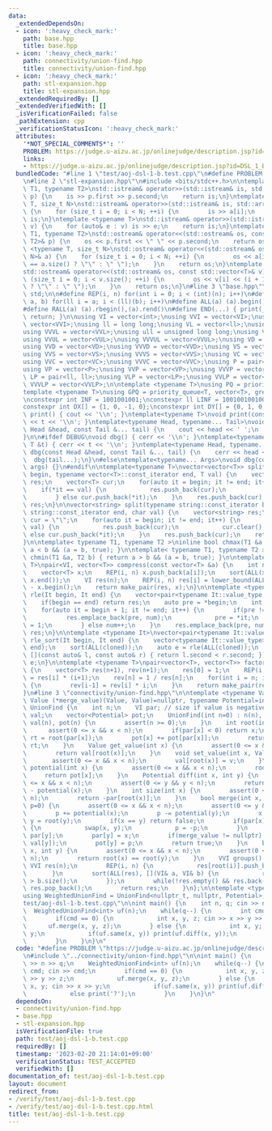 ```yaml
---
data:
  _extendedDependsOn:
  - icon: ':heavy_check_mark:'
    path: base.hpp
    title: base.hpp
  - icon: ':heavy_check_mark:'
    path: connectivity/union-find.hpp
    title: connectivity/union-find.hpp
  - icon: ':heavy_check_mark:'
    path: stl-expansion.hpp
    title: stl-expansion.hpp
  _extendedRequiredBy: []
  _extendedVerifiedWith: []
  _isVerificationFailed: false
  _pathExtension: cpp
  _verificationStatusIcon: ':heavy_check_mark:'
  attributes:
    '*NOT_SPECIAL_COMMENTS*': ''
    PROBLEM: https://judge.u-aizu.ac.jp/onlinejudge/description.jsp?id=DSL_1_B
    links:
    - https://judge.u-aizu.ac.jp/onlinejudge/description.jsp?id=DSL_1_B
  bundledCode: "#line 1 \"test/aoj-dsl-1-b.test.cpp\"\n#define PROBLEM \"https://judge.u-aizu.ac.jp/onlinejudge/description.jsp?id=DSL_1_B\"\
    \n#line 2 \"stl-expansion.hpp\"\n#include <bits/stdc++.h>\n\ntemplate <typename\
    \ T1, typename T2>\nstd::istream& operator>>(std::istream& is, std::pair<T1, T2>&\
    \ p) {\n    is >> p.first >> p.second;\n    return is;\n}\ntemplate <typename\
    \ T, size_t N>\nstd::istream& operator>>(std::istream& is, std::array<T, N>& a)\
    \ {\n    for (size_t i = 0; i < N; ++i) {\n        is >> a[i];\n    }\n    return\
    \ is;\n}\ntemplate <typename T>\nstd::istream& operator>>(std::istream& is, std::vector<T>&\
    \ v) {\n    for (auto& e : v) is >> e;\n    return is;\n}\ntemplate <typename\
    \ T1, typename T2>\nstd::ostream& operator<<(std::ostream& os, const std::pair<T1,\
    \ T2>& p) {\n    os << p.first << \" \" << p.second;\n    return os;\n}\ntemplate\
    \ <typename T, size_t N>\nstd::ostream& operator<<(std::ostream& os, const std::array<T,\
    \ N>& a) {\n    for (size_t i = 0; i < N; ++i) {\n        os << a[i] << (i + 1\
    \ == a.size() ? \"\" : \" \");\n    }\n    return os;\n}\ntemplate <typename T>\n\
    std::ostream& operator<<(std::ostream& os, const std::vector<T>& v) {\n    for\
    \ (size_t i = 0; i < v.size(); ++i) {\n        os << v[i] << (i + 1 == v.size()\
    \ ? \"\" : \" \");\n    }\n    return os;\n}\n#line 3 \"base.hpp\"\nusing namespace\
    \ std;\n\n#define REP(i, n) for(int i = 0; i < (int)(n); i++)\n#define FOR(i,\
    \ a, b) for(ll i = a; i < (ll)(b); i++)\n#define ALL(a) (a).begin(),(a).end()\n\
    #define RALL(a) (a).rbegin(),(a).rend()\n#define END(...) { print(__VA_ARGS__);\
    \ return; }\n\nusing VI = vector<int>;\nusing VVI = vector<VI>;\nusing VVVI =\
    \ vector<VVI>;\nusing ll = long long;\nusing VL = vector<ll>;\nusing VVL = vector<VL>;\n\
    using VVVL = vector<VVL>;\nusing ull = unsigned long long;\nusing VUL = vector<ull>;\n\
    using VVUL = vector<VUL>;\nusing VVVUL = vector<VVUL>;\nusing VD = vector<double>;\n\
    using VVD = vector<VD>;\nusing VVVD = vector<VVD>;\nusing VS = vector<string>;\n\
    using VVS = vector<VS>;\nusing VVVS = vector<VVS>;\nusing VC = vector<char>;\n\
    using VVC = vector<VC>;\nusing VVVC = vector<VVC>;\nusing P = pair<int, int>;\n\
    using VP = vector<P>;\nusing VVP = vector<VP>;\nusing VVVP = vector<VVP>;\nusing\
    \ LP = pair<ll, ll>;\nusing VLP = vector<LP>;\nusing VVLP = vector<VLP>;\nusing\
    \ VVVLP = vector<VVLP>;\n\ntemplate <typename T>\nusing PQ = priority_queue<T>;\n\
    template <typename T>\nusing GPQ = priority_queue<T, vector<T>, greater<T>>;\n\
    \nconstexpr int INF = 1001001001;\nconstexpr ll LINF = 1001001001001001001ll;\n\
    constexpr int DX[] = {1, 0, -1, 0};\nconstexpr int DY[] = {0, 1, 0, -1};\n\nvoid\
    \ print() { cout << '\\n'; }\ntemplate<typename T>\nvoid print(const T &t) { cout\
    \ << t << '\\n'; }\ntemplate<typename Head, typename... Tail>\nvoid print(const\
    \ Head &head, const Tail &... tail) {\n    cout << head << ' ';\n    print(tail...);\n\
    }\n\n#ifdef DEBUG\nvoid dbg() { cerr << '\\n'; }\ntemplate<typename T>\nvoid dbg(const\
    \ T &t) { cerr << t << '\\n'; }\ntemplate<typename Head, typename... Tail>\nvoid\
    \ dbg(const Head &head, const Tail &... tail) {\n    cerr << head << ' ';\n  \
    \  dbg(tail...);\n}\n#else\ntemplate<typename... Args>\nvoid dbg(const Args &...\
    \ args) {}\n#endif\n\ntemplate<typename T>\nvector<vector<T>> split(typename vector<T>::const_iterator\
    \ begin, typename vector<T>::const_iterator end, T val) {\n    vector<vector<T>>\
    \ res;\n    vector<T> cur;\n    for(auto it = begin; it != end; it++) {\n    \
    \    if(*it == val) {\n            res.push_back(cur);\n            cur.clear();\n\
    \        } else cur.push_back(*it);\n    }\n    res.push_back(cur);\n    return\
    \ res;\n}\n\nvector<string> split(typename string::const_iterator begin, typename\
    \ string::const_iterator end, char val) {\n    vector<string> res;\n    string\
    \ cur = \"\";\n    for(auto it = begin; it != end; it++) {\n        if(*it ==\
    \ val) {\n            res.push_back(cur);\n            cur.clear();\n        }\
    \ else cur.push_back(*it);\n    }\n    res.push_back(cur);\n    return res;\n\
    }\n\ntemplate< typename T1, typename T2 >\ninline bool chmax(T1 &a, T2 b) { return\
    \ a < b && (a = b, true); }\n\ntemplate< typename T1, typename T2 >\ninline bool\
    \ chmin(T1 &a, T2 b) { return a > b && (a = b, true); }\n\ntemplate <typename\
    \ T>\npair<VI, vector<T>> compress(const vector<T> &a) {\n    int n = a.size();\n\
    \    vector<T> x;\n    REP(i, n) x.push_back(a[i]);\n    sort(ALL(x)); x.erase(unique(ALL(x)),\
    \ x.end());\n    VI res(n);\n    REP(i, n) res[i] = lower_bound(ALL(x), a[i])\
    \ - x.begin();\n    return make_pair(res, x);\n}\n\ntemplate <typename It>\nauto\
    \ rle(It begin, It end) {\n    vector<pair<typename It::value_type, int>> res;\n\
    \    if(begin == end) return res;\n    auto pre = *begin;\n    int num = 1;\n\
    \    for(auto it = begin + 1; it != end; it++) {\n        if(pre != *it) {\n \
    \           res.emplace_back(pre, num);\n            pre = *it;\n            num\
    \ = 1;\n        } else num++;\n    }\n    res.emplace_back(pre, num);\n    return\
    \ res;\n}\n\ntemplate <typename It>\nvector<pair<typename It::value_type, int>>\
    \ rle_sort(It begin, It end) {\n    vector<typename It::value_type> cloned(begin,\
    \ end);\n    sort(ALL(cloned));\n    auto e = rle(ALL(cloned));\n    sort(ALL(e),\
    \ [](const auto& l, const auto& r) { return l.second < r.second; });\n    return\
    \ e;\n}\n\ntemplate <typename T>\npair<vector<T>, vector<T>> factorial(int n)\
    \ {\n    vector<T> res(n+1), rev(n+1);\n    res[0] = 1;\n    REP(i, n) res[i+1]\
    \ = res[i] * (i+1);\n    rev[n] = 1 / res[n];\n    for(int i = n; i > 0; i--)\
    \ {\n        rev[i-1] = rev[i] * i;\n    }\n    return make_pair(res, rev);\n\
    }\n#line 3 \"connectivity/union-find.hpp\"\n\ntemplate <typename Value=nullptr_t,\
    \ Value (*merge_value)(Value, Value)=nullptr, typename Potential=int>\nstruct\
    \ UnionFind {\n    int n;\n    VI par; // size if value is negative\n    vector<Value>\
    \ val;\n    vector<Potential> pot;\n    UnionFind(int n=0) : n(n), par(n, -1),\
    \ val(n), pot(n) {\n        assert(n >= 0);\n    }\n    int root(int x) {\n  \
    \      assert(0 <= x && x < n);\n        if(par[x] < 0) return x;\n        int\
    \ rt = root(par[x]);\n        pot[x] += pot[par[x]];\n        return par[x] =\
    \ rt;\n    }\n    Value get_value(int x) {\n        assert(0 <= x && x < n);\n\
    \        return val[root(x)];\n    }\n    void set_value(int x, Value v) {\n \
    \       assert(0 <= x && x < n);\n        val[root(x)] = v;\n    }\n    Potential\
    \ potential(int x) {\n        assert(0 <= x && x < n);\n        root(x);\n   \
    \     return pot[x];\n    }\n    Potential diff(int x, int y) {\n        assert(0\
    \ <= x && x < n);\n        assert(0 <= y && y < n);\n        return potential(y)\
    \ - potential(x);\n    }\n    int size(int x) {\n        assert(0 <= x && x <\
    \ n);\n        return -par[root(x)];\n    }\n    bool merge(int x, int y, Potential\
    \ p=0) {\n        assert(0 <= x && x < n);\n        assert(0 <= y && y < n);\n\
    \        p += potential(x);\n        p -= potential(y);\n        x = root(x),\
    \ y = root(y);\n        if(x == y) return false;\n        if(par[x] > par[y])\
    \ {\n            swap(x, y);\n            p = -p;\n        }\n        par[x] +=\
    \ par[y];\n        par[y] = x;\n        if(merge_value != nullptr) val[x] = merge_value(val[x],\
    \ val[y]);\n        pot[y] = p;\n        return true;\n    }\n    bool same(int\
    \ x, int y) {\n        assert(0 <= x && x < n);\n        assert(0 <= y && y <\
    \ n);\n        return root(x) == root(y);\n    }\n    VVI groups() {\n       \
    \ VVI res(n);\n        REP(i, n) {\n            res[root(i)].push_back(i);\n \
    \       }\n        sort(ALL(res), [](VI& a, VI& b) {\n            return a.size()\
    \ > b.size();\n        });\n        while(!res.empty() && res.back().empty())\
    \ res.pop_back();\n        return res;\n    }\n};\n\ntemplate <typename Potential>\n\
    using WeightedUnionFind = UnionFind<nullptr_t, nullptr, Potential>;\n#line 3 \"\
    test/aoj-dsl-1-b.test.cpp\"\n\nint main() {\n    int n, q; cin >> n >> q;\n  \
    \  WeightedUnionFind<int> uf(n);\n    while(q--) {\n        int cmd; cin >> cmd;\n\
    \        if(cmd == 0) {\n            int x, y, z; cin >> x >> y >> z;\n      \
    \      uf.merge(x, y, z);\n        } else {\n            int x, y; cin >> x >>\
    \ y;\n            if(uf.same(x, y)) print(uf.diff(x, y));\n            else print('?');\n\
    \        }\n    }\n}\n"
  code: "#define PROBLEM \"https://judge.u-aizu.ac.jp/onlinejudge/description.jsp?id=DSL_1_B\"\
    \n#include \"../connectivity/union-find.hpp\"\n\nint main() {\n    int n, q; cin\
    \ >> n >> q;\n    WeightedUnionFind<int> uf(n);\n    while(q--) {\n        int\
    \ cmd; cin >> cmd;\n        if(cmd == 0) {\n            int x, y, z; cin >> x\
    \ >> y >> z;\n            uf.merge(x, y, z);\n        } else {\n            int\
    \ x, y; cin >> x >> y;\n            if(uf.same(x, y)) print(uf.diff(x, y));\n\
    \            else print('?');\n        }\n    }\n}\n"
  dependsOn:
  - connectivity/union-find.hpp
  - base.hpp
  - stl-expansion.hpp
  isVerificationFile: true
  path: test/aoj-dsl-1-b.test.cpp
  requiredBy: []
  timestamp: '2023-02-20 21:14:01+09:00'
  verificationStatus: TEST_ACCEPTED
  verifiedWith: []
documentation_of: test/aoj-dsl-1-b.test.cpp
layout: document
redirect_from:
- /verify/test/aoj-dsl-1-b.test.cpp
- /verify/test/aoj-dsl-1-b.test.cpp.html
title: test/aoj-dsl-1-b.test.cpp
---
```

